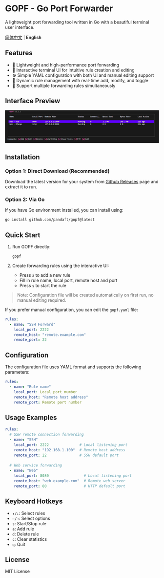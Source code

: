 # GOPF - Go Port Forwarder

A lightweight port forwarding tool written in Go with a beautiful terminal user interface.

[简体中文](README.md) | **English**

## Features

- 🚀 Lightweight and high-performance port forwarding
- 🎨 Interactive terminal UI for intuitive rule creation and editing
- ⚙️ Simple YAML configuration with both UI and manual editing support
- 🔄 Dynamic rule management with real-time add, modify, and toggle
- 🔌 Support multiple forwarding rules simultaneously

## Interface Preview

![Screenshot](https://raw.githubusercontent.com/Pandaft/static-files/refs/heads/main/repo/gopf/images/en.webp)

## Installation

### Option 1: Direct Download (Recommended)

Download the latest version for your system from [Github Releases](https://github.com/pandaft/gopf/releases) page and extract it to run.

### Option 2: Via Go

If you have Go environment installed, you can install using:

```bash
go install github.com/pandaft/gopf@latest
```

## Quick Start

1. Run GOPF directly:

   ```bash
   gopf
   ```

2. Create forwarding rules using the interactive UI:
   - Press `a` to add a new rule
   - Fill in rule name, local port, remote host and port
   - Press `s` to start the rule

> Note: Configuration file will be created automatically on first run, no manual editing required.

If you prefer manual configuration, you can edit the `gopf.yaml` file:

```yaml
rules:
  - name: "SSH Forward"
    local_port: 2222
    remote_host: "remote.example.com"
    remote_port: 22
```

## Configuration

The configuration file uses YAML format and supports the following parameters:

```yaml
rules:
  - name: "Rule name"
    local_port: Local port number
    remote_host: "Remote host address"
    remote_port: Remote port number
```

## Usage Examples

```yaml
rules:
  # SSH remote connection forwarding
  - name: "SSH"
    local_port: 2222              # Local listening port
    remote_host: "192.168.1.100"  # Remote host address
    remote_port: 22               # SSH default port

  # Web service forwarding
  - name: "Web"
    local_port: 8080                # Local listening port
    remote_host: "web.example.com"  # Remote web server
    remote_port: 80                 # HTTP default port
```

## Keyboard Hotkeys

- `↑/↓`: Select rules
- `←/→`: Select options
- `s`: Start/Stop rule
- `a`: Add rule
- `d`: Delete rule
- `c`: Clear statistics
- `q`: Quit

## License

MIT License